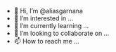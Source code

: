 - 👋 Hi, I’m @aliasgarnana
- 👀 I’m interested in ...
- 🌱 I’m currently learning ...
- 💞️ I’m looking to collaborate on ...
- 📫 How to reach me ...

<!---
aliasgarnana/aliasgarnana is a ✨ special ✨ repository because its `README.md` (this file) appears on your GitHub profile.
You can click the Preview link to take a look at your changes.
--->
